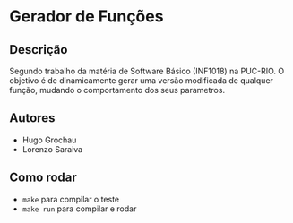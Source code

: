 # Gerador de Funções

## Descrição
Segundo trabalho da matéria de Software Básico (INF1018) na PUC-RIO. O objetivo é de dinamicamente gerar uma versão modificada de qualquer função, mudando o comportamento dos seus parametros.

## Autores
* Hugo Grochau
* Lorenzo Saraiva

## Como rodar
* `make` para compilar o teste
* `make run` para compilar e rodar